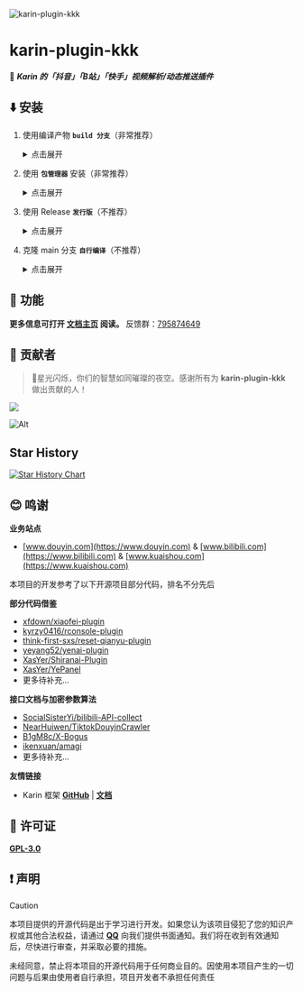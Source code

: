 ![karin-plugin-kkk](https://socialify.git.ci/ikenxuan/karin-plugin-kkk/image?description=1&font=Source+Code+Pro&forks=1&issues=1&language=1&name=1&owner=1&pattern=Floating+Cogs&pulls=1&stargazers=1&theme=Auto)

# karin-plugin-kkk

🦄 **_Karin 的「抖音」「B站」「快手」视频解析/动态推送插件_**

## ⬇️ 安装

1. 使用编译产物 **`build 分支`**（非常推荐）
   <details>
   <summary>点击展开</summary>

   1. 克隆源码
   ```sh
   git clone --depth=1 -b build https://github.com/ikenxuan/karin-plugin-kkk.git ./plugins/karin-plugin-kkk/
   ```
   <details>
   <summary>如果你的网络环境较差...点击打开</summary>

   > 如果你的网络环境较差，无法连接到 Github，可以使用 Github Proxy 镜像加速克隆
   > ```sh
   > git clone --depth=1 -b build https://ghgo.xyz/https://gitee.com/ikenxuan/karin-plugin-kkk.git ./plugins/karin-plugin-kkk/
   > ```

   </details>
   <br>

   2. 安装依赖
   安装依赖，在 **Karin 根目录** 下运行
   ```sh
   pnpm install --filter=karin-plugin-kkk -P
   ```

   </details>

2. 使用 **`包管理器`** 安装（非常推荐）
   <details>
   <summary>点击展开</summary>

   在 **Karin 根目录** 下运行
   ```sh
   pnpm add karin-plugin-kkk -w
   ```
   </details>

3. 使用 Release **`发行版`**（不推荐）
    <details>
    <summary>点击展开</summary>

    <p style="color: red; font-weight: bolder;">不推荐该方式，后续只能重复下载 Release 包进行更新，且无法通过 Git 或 包管理器 进行更新</p>
    
      1. 打开 Release 页面: https://github.com/ikenxuan/karin-plugin-kkk/releases
      2. 找到最新的版本，下载名为 `build.zip` 的压缩包
      3. 在 `plugins/` 目录下解压该压缩包
      * 完成后相关源码应在 `Karin根目录/plugins/karin-plugin-kkk/` 内<br><br>

      解压完成后在插件目录下运行
      ```sh
      pnpm install   
      ```

      或者在 **Karin 根目录** 下运行
      ```sh
      pnpm install --filter=karin-plugin-kkk -P
      ```

    </details>

4. 克隆 main 分支 **`自行编译`**（不推荐）
   <details>
   <summary>点击展开</summary>

   <p style="color: red; font-weight: bolder;">不推荐该方式，只能通过 Git 进行更新，且更新后需要再次编译才可运行</p>

   #### 克隆源码
    ```sh
    git clone --depth=1 https://github.com/ikenxuan/karin-plugin-kkk.git ./plugins/karin-plugin-kkk/
    ```
    **TypeScript 源码无法运行，需要先编译成 JavaScript 后才可运行**
    #### 进入源码目录
    ```sh
    cd plugins/karin-plugin-kkk/
    ```
    #### 安装依赖
    ```sh
    pnpm install
    ```
    #### 编译
    ```sh
    pnpm build
    ```
    编译完成后即可回到根目录启动 Karin 运行
   </details>

## 📖 功能

**更多信息可打开 [文档主页](https://ikenxuan.github.io/karin-plugin-kkk/) 阅读。**
反馈群：[795874649](http://qm.qq.com/cgi-bin/qm/qr?_wv=1027&k=S8y6baEcSkO6TEO5kEdfgmJhz79Oxdw5&authKey=ficWQytHGz3KIv5i0HpGbEeMBpABBXfjEMYRzo3ZwMV%2B0Y5mq8cC0Yxbczfa904H&noverify=0&group_code=795874649)

## 🌟 贡献者

> 🌟星光闪烁，你们的智慧如同璀璨的夜空。感谢所有为 **karin-plugin-kkk** 做出贡献的人！

<a href="https://github.com/ikenxuan/karin-plugin-kkk/graphs/contributors">
  <img src="https://contrib.rocks/image?repo=ikenxuan/karin-plugin-kkk" />
</a>

![Alt](https://repobeats.axiom.co/api/embed/248440b3f7cdd4e79031dcfb257234588fe1bb81.svg "Repobeats analytics image")

## Star History

<a href="https://star-history.com/#ikenxuan/karin-plugin-kkk&Date">
 <picture>
   <source media="(prefers-color-scheme: dark)" srcset="https://api.star-history.com/svg?repos=ikenxuan/karin-plugin-kkk&type=Date&theme=dark" />
   <source media="(prefers-color-scheme: light)" srcset="https://api.star-history.com/svg?repos=ikenxuan/karin-plugin-kkk&type=Date" />
   <img alt="Star History Chart" src="https://api.star-history.com/svg?repos=ikenxuan/karin-plugin-kkk&type=Date" />
 </picture>
</a>

## 😊 鸣谢
**业务站点**

- [www.douyin.com](https://www.douyin.com) & [www.bilibili.com](https://www.bilibili.com) & [www.kuaishou.com](https://www.kuaishou.com)

本项目的开发参考了以下开源项目部分代码，排名不分先后

**部分代码借鉴**

- [xfdown/xiaofei-plugin](https://gitee.com/xfdown/xiaofei-plugin)
- [kyrzy0416/rconsole-plugin](https://gitee.com/kyrzy0416/rconsole-plugin)
- [think-first-sxs/reset-qianyu-plugin](https://gitee.com/think-first-sxs/reset-qianyu-plugin)
- [yeyang52/yenai-plugin](https://github.com/yeyang52/yenai-plugin)
- [XasYer/Shiranai-Plugin](https://github.com/XasYer/Shiranai-Plugin)
- [XasYer/YePanel](https://github.com/XasYer/YePanel)
- 更多待补充...

**接口文档与加密参数算法**

- [SocialSisterYi/bilibili-API-collect](https://github.com/SocialSisterYi/bilibili-API-collect)
- [NearHuiwen/TiktokDouyinCrawler](https://github.com/NearHuiwen/TiktokDouyinCrawler)
- [B1gM8c/X-Bogus](https://github.com/B1gM8c/X-Bogus)
- [ikenxuan/amagi](https://github.com/ikenxuan/amagi)
- 更多待补充...

**友情链接**
- Karin 框架 [**GitHub**](https://github.com/Karinjs/Karin) | [**文档**](https://karin.fun)

## 🧷 许可证
[**GPL-3.0**](./LICENSE)

## ❗ 声明
> [!CAUTION]
> 本项目提供的开源代码是出于学习进行开发。如果您认为该项目侵犯了您的知识产权或其他合法权益，请通过 **[<i class="fa-brands fa-qq fa-flip"></i> QQ](https://qm.qq.com/q/k6Up32hdWE)** 向我们提供书面通知。我们将在收到有效通知后，尽快进行审查，并采取必要的措施。
> 
> 未经同意，禁止将本项目的开源代码用于任何商业目的。因使用本项目产生的一切问题与后果由使用者自行承担，项目开发者不承担任何责任
